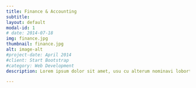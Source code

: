 ```yaml
---
title: Finance & Accounting
subtitle: 
layout: default
modal-id: 1
# date: 2014-07-18
img: finance.jpg
thumbnail: finance.jpg
alt: image-alt
#project-date: April 2014
#client: Start Bootstrap
#category: Web Development
description: Lorem ipsum dolor sit amet, usu cu alterum nominavi lobortis. At duo novum diceret. Tantas apeirian vix et, usu sanctus postulant inciderint ut, populo diceret necessitatibus in vim. Cu eum dicam feugiat noluisse.

---
```

